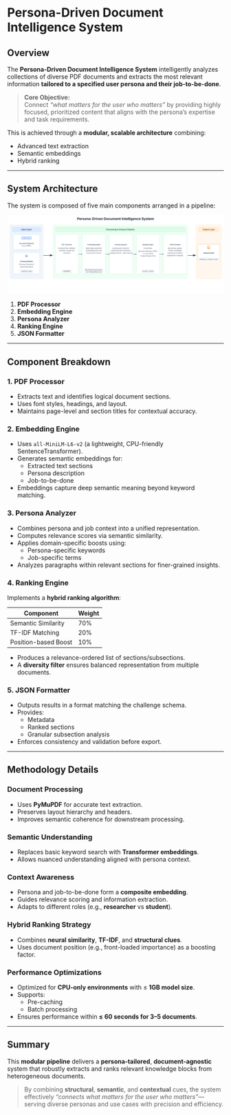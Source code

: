 # Persona-Driven Document Intelligence System

## Overview

The **Persona-Driven Document Intelligence System** intelligently analyzes collections of diverse PDF documents and extracts the most relevant information **tailored to a specified user persona and their job-to-be-done**.

> **Core Objective:**  
> Connect _“what matters for the user who matters”_ by providing highly focused, prioritized content that aligns with the persona’s expertise and task requirements.

This is achieved through a **modular, scalable architecture** combining:
- Advanced text extraction
- Semantic embeddings
- Hybrid ranking

---

## System Architecture

The system is composed of five main components arranged in a pipeline:

![System Architecture](architecture.svg)

1. **PDF Processor**
2. **Embedding Engine**
3. **Persona Analyzer**
4. **Ranking Engine**
5. **JSON Formatter**

---

## Component Breakdown

### 1. PDF Processor
- Extracts text and identifies logical document sections.
- Uses font styles, headings, and layout.
- Maintains page-level and section titles for contextual accuracy.

### 2. Embedding Engine
- Uses `all-MiniLM-L6-v2` (a lightweight, CPU-friendly SentenceTransformer).
- Generates semantic embeddings for:
  - Extracted text sections
  - Persona description
  - Job-to-be-done
- Embeddings capture deep semantic meaning beyond keyword matching.

### 3. Persona Analyzer
- Combines persona and job context into a unified representation.
- Computes relevance scores via semantic similarity.
- Applies domain-specific boosts using:
  - Persona-specific keywords
  - Job-specific terms
- Analyzes paragraphs within relevant sections for finer-grained insights.

### 4. Ranking Engine
Implements a **hybrid ranking algorithm**:

| Component          | Weight |
|-------------------|--------|
| Semantic Similarity | 70%   |
| TF-IDF Matching     | 20%   |
| Position-based Boost | 10%  |

- Produces a relevance-ordered list of sections/subsections.
- A **diversity filter** ensures balanced representation from multiple documents.

### 5. JSON Formatter
- Outputs results in a format matching the challenge schema.
- Provides:
  - Metadata
  - Ranked sections
  - Granular subsection analysis
- Enforces consistency and validation before export.

---

## Methodology Details

### Document Processing
- Uses **PyMuPDF** for accurate text extraction.
- Preserves layout hierarchy and headers.
- Improves semantic coherence for downstream processing.

### Semantic Understanding
- Replaces basic keyword search with **Transformer embeddings**.
- Allows nuanced understanding aligned with persona context.

### Context Awareness
- Persona and job-to-be-done form a **composite embedding**.
- Guides relevance scoring and information extraction.
- Adapts to different roles (e.g., **researcher** vs **student**).

### Hybrid Ranking Strategy
- Combines **neural similarity**, **TF-IDF**, and **structural clues**.
- Uses document position (e.g., front-loaded importance) as a boosting factor.

### Performance Optimizations
- Optimized for **CPU-only environments** with ≤ **1GB model size**.
- Supports:
  - Pre-caching
  - Batch processing
- Ensures performance within **≤ 60 seconds for 3–5 documents**.

---

## Summary

This **modular pipeline** delivers a **persona-tailored**, **document-agnostic** system that robustly extracts and ranks relevant knowledge blocks from heterogeneous documents.

> By combining **structural**, **semantic**, and **contextual** cues, the system effectively _“connects what matters for the user who matters”_—serving diverse personas and use cases with precision and efficiency.

